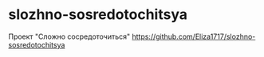 # slozhno-sosredotochitsya
Проект "Сложно сосредоточиться"
https://github.com/Eliza1717/slozhno-sosredotochitsya
